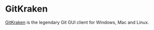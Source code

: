# GitKraken

[GitKraken](https://www.gitkraken.com/) is the legendary Git GUI client for Windows, Mac and Linux.
